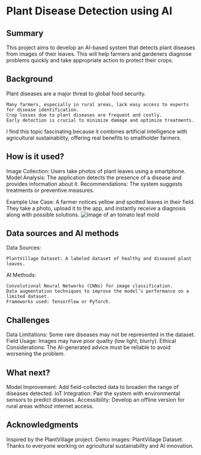 
# Plant Disease Detection using AI
## Summary

This project aims to develop an AI-based system that detects plant diseases from images of their leaves. 
This will help farmers and gardeners diagnose problems quickly and take appropriate action to protect their crops.


## Background

Plant diseases are a major threat to global food security.

    Many farmers, especially in rural areas, lack easy access to experts for disease identification.
    Crop losses due to plant diseases are frequent and costly.
    Early detection is crucial to minimize damage and optimize treatments.

I find this topic fascinating because it combines artificial intelligence with agricultural sustainability, offering real benefits to smallholder farmers.

## How is it used?

Image Collection: Users take photos of plant leaves using a smartphone.
Model Analysis: The application detects the presence of a disease and provides information about it.
Recommendations: The system suggests treatments or preventive measures.

Example Use Case:
A farmer notices yellow and spotted leaves in their field. They take a photo, upload it to the app, and instantly receive a diagnosis along with possible solutions.
![image of an tomato leaf mold](https://forum.armuro.com/en/tomato-leaf-mold-identify-and-control/) 


## Data sources and AI methods

Data Sources:

    PlantVillage Dataset: A labeled dataset of healthy and diseased plant leaves.

AI Methods:

    Convolutional Neural Networks (CNNs) for image classification.
    Data augmentation techniques to improve the model’s performance on a limited dataset.
    Frameworks used: TensorFlow or PyTorch.
    
## Challenges

Data Limitations: Some rare diseases may not be represented in the dataset.
Field Usage: Images may have poor quality (low light, blurry).
Ethical Considerations: The AI-generated advice must be reliable to avoid worsening the problem.

## What next?

Model Improvement: Add field-collected data to broaden the range of diseases detected.
IoT Integration: Pair the system with environmental sensors to predict diseases.
Accessibility: Develop an offline version for rural areas without internet access.

## Acknowledgments

Inspired by the PlantVillage project.
Demo images: PlantVillage Dataset.
Thanks to everyone working on agricultural sustainability and AI innovation.
